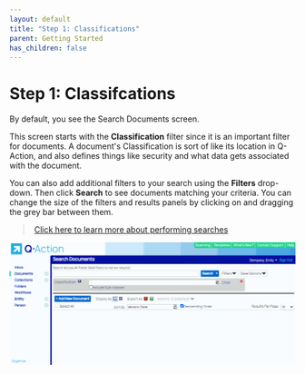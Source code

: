 ```yaml
---
layout: default
title: "Step 1: Classifications"
parent: Getting Started
has_children: false
---
```

# Step 1: Classifcations
By default, you see the Search Documents screen.

This screen starts with the **Classification** filter since it is an important filter for documents. A document's Classification is sort of like its location in Q-Action, and also defines things like security and what data gets associated with the document.

You can also add additional filters to your search using the **Filters** drop-down. Then click **Search** to see documents matching your criteria. You can change the size of the filters and results panels by clicking on and dragging the grey bar between them.

> [Click here to learn more about performing searches](/docs/performing-searches/)

![](/assets/images/perform-document-search.gif)
